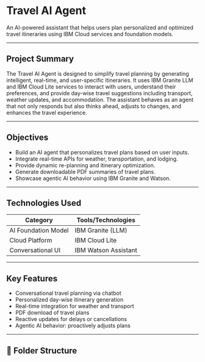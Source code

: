 # Travel AI Agent

An AI-powered assistant that helps users plan personalized and optimized travel itineraries using IBM Cloud services and foundation models.

---

## Project Summary

The Travel AI Agent is designed to simplify travel planning by generating intelligent, real-time, and user-specific itineraries. It uses IBM Granite LLM and IBM Cloud Lite services to interact with users, understand their preferences, and provide day-wise travel suggestions including transport, weather updates, and accommodation. The assistant behaves as an agent that not only responds but also thinks ahead, adjusts to changes, and enhances the travel experience.

---

## Objectives

- Build an AI agent that personalizes travel plans based on user inputs.
- Integrate real-time APIs for weather, transportation, and lodging.
- Provide dynamic re-planning and itinerary optimization.
- Generate downloadable PDF summaries of travel plans.
- Showcase agentic AI behavior using IBM Granite and Watson.

---

## Technologies Used

| Category             | Tools/Technologies                          |
|----------------------|---------------------------------------------|
| AI Foundation Model  | IBM Granite (LLM)                           |
| Cloud Platform       | IBM Cloud Lite                              |
| Conversational UI    | IBM Watson Assistant                        |

---

## Key Features

- Conversational travel planning via chatbot
- Personalized day-wise itinerary generation
- Real-time integration for weather and transport
- PDF download of travel plans
- Reactive updates for delays or cancellations
- Agentic AI behavior: proactively adjusts plans

---

## 📂 Folder Structure

